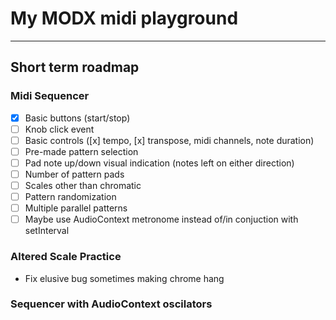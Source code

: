 # My MODX midi playground

---

## Short term roadmap

### Midi Sequencer

- [x] Basic buttons (start/stop)
- [ ] Knob click event
- [ ] Basic controls ([x] tempo, [x] transpose, midi channels, note duration)
- [ ] Pre-made pattern selection
- [ ] Pad note up/down visual indication (notes left on either direction)
- [ ] Number of pattern pads
- [ ] Scales other than chromatic
- [ ] Pattern randomization
- [ ] Multiple parallel patterns
- [ ] Maybe use AudioContext metronome instead of/in conjuction with setInterval

### Altered Scale Practice

- Fix elusive bug sometimes making chrome hang

### Sequencer with AudioContext oscilators
